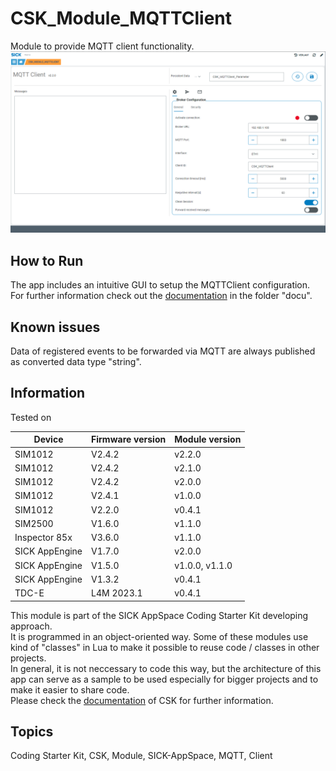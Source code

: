 # CSK_Module_MQTTClient

Module to provide MQTT client functionality.  
![](./docu/media/UI_Screenshot.png)

## How to Run

The app includes an intuitive GUI to setup the MQTTClient configuration.  
For further information check out the [documentation](https://raw.githack.com/SICKAppSpaceCodingStarterKit/CSK_Module_MQTTClient/main/docu/CSK_Module_MQTTClient.html) in the folder "docu".

## Known issues

Data of registered events to be forwarded via MQTT are always published as converted data type "string".

## Information

Tested on  

|Device|Firmware version|Module version|
|--|--|--|
|SIM1012|V2.4.2|v2.2.0|
|SIM1012|V2.4.2|v2.1.0|
|SIM1012|V2.4.2|v2.0.0|
|SIM1012|V2.4.1|v1.0.0|
|SIM1012|V2.2.0|v0.4.1|
|SIM2500|V1.6.0|v1.1.0|
|Inspector 85x|V3.6.0|v1.1.0|
|SICK AppEngine|V1.7.0|v2.0.0|
|SICK AppEngine|V1.5.0|v1.0.0, v1.1.0|
|SICK AppEngine|V1.3.2|v0.4.1|
|TDC-E|L4M 2023.1|v0.4.1|

This module is part of the SICK AppSpace Coding Starter Kit developing approach.  
It is programmed in an object-oriented way. Some of these modules use kind of "classes" in Lua to make it possible to reuse code / classes in other projects.  
In general, it is not neccessary to code this way, but the architecture of this app can serve as a sample to be used especially for bigger projects and to make it easier to share code.  
Please check the [documentation](https://github.com/SICKAppSpaceCodingStarterKit/.github/blob/main/docu/SICKAppSpaceCodingStarterKit_Documentation.md) of CSK for further information.  

## Topics

Coding Starter Kit, CSK, Module, SICK-AppSpace, MQTT, Client
